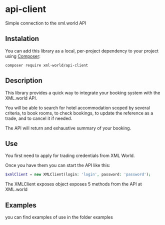 # api-client

Simple connection to the xml.world API

## Instalation

You can add this library as a local, per-project dependency to your project using [Composer](https://getcomposer.org/):

    composer require xml-world/api-client

## Description

This library provides a quick way to integrate your booking system with the XML.world API.

You will be able to search for hotel accommodation scoped by several criteria, to book rooms, to check bookings, to 
update the reference as a trade, and to cancel it if needed.

The API will return and exhaustive summary of your booking.

## Use

You first need to apply for trading credentials from XML World.

Once you have them you can start the API like this:

```php
$xmlClient = new XMLClient(login: 'login', password: 'password');
```

The XMLClient exposes object exposes 5 methods from the API at XML.world

## Examples

you can find examples of use in the folder examples
